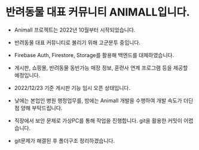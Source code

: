 # 반려동물 대표 커뮤니티 ANIMALL입니다.

- Animall 프로젝트는 2022년 10월부터 시작되었습니다.
- 반려동물 대표 커뮤니티로 불리기 위해 고군분투 중입니다.

- Firebase Auth, Firestore, Storage를 활용해 백엔드를 대체하였습니다.
- 게시판, 쇼핑몰, 반려동물 동반가능 매장 정보, 훈련사 연계 프로그램 등을 제공할 예정입니다.

- 2022/12/23 기준 게시판 기능 임시 오픈 상태입니다.

- 낮에는 본업인 병원 행정업무를, 밤에는 Animall 개발을 수행하여 개발 속도가 더딘 점 양해 부탁드립니다.
- 직장에서 보안 문제로 가상PC를 통해 작업을 진행합니다. git을 활용한 커밋이 어렵습니다.
- git문제가 해결된 후 폴더구조 정리하겠습니다.